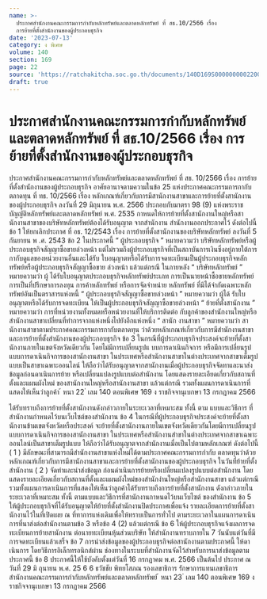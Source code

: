 ```yaml
---
name: >-
  ประกาศสำนักงานคณะกรรมการกำกับหลักทรัพย์และตลาดหลักทรัพย์ ที่ สธ.10/2566 เรื่อง
  การย้ายที่ตั้งสำนักงานของผู้ประกอบธุรกิจ
date: '2023-07-13'
category: ง พิเศษ
volume: 140
section: 169
page: 22
source: 'https://ratchakitcha.soc.go.th/documents/140D169S0000000002200.pdf'
draft: true
---
```


# ประกาศสำนักงานคณะกรรมการกำกับหลักทรัพย์และตลาดหลักทรัพย์ ที่ สธ.10/2566 เรื่อง การย้ายที่ตั้งสำนักงานของผู้ประกอบธุรกิจ

ประกาศสำนักงานคณะกรรมการกำกับหลักทรัพย์และตลาดหลักทรัพย์ ที่ สธ. 10/2566 เรื่อง การย้ายที่ตั้งสำนักงานของผู้ประกอบธุรกิจ อาศัยอานาจตามความในข้อ 25 แห่งประกาศคณะกรรมการกากับตลาดทุน ที่ ทธ. 10/2566 เรื่อง หลักเกณฑ์เกี่ยวกับการมีสานักงานสาขาและการย้ายที่ตั้งสานักงานของผู้ประกอบธุรกิจ ลงวันที่ 29 มิถุนายน พ.ศ. 2566 ประกอบกับมาตรา 98 (9) แห่งพระราชบัญญัติหลักทรัพย์และตลาดหลักทรัพย์ พ.ศ. 2535 กาหนดให้การย้ายที่ตั้งสานักงานใหญ่หรือสานักงานสาขาของบริษัทหลักทรัพย์ต้องได้รับอนุญาต จากสำนักงาน สำนักงานออกประกาศไว้ ดังต่อไปนี้ ข้อ 1 ให้ยกเลิกประกาศ ที่ อธ. 12/2543 เรื่อง การย้ายที่ตั้งสานักงานของบริษัทหลักทรัพย์ ลงวันที่ 5 กันยายน พ .ศ. 2543 ข้อ 2 ในประกาศนี้ “ ผู้ประกอบธุรกิจ ” หมายความว่า บริษัทหลักทรัพย์หรือผู้ประกอบธุรกิจสัญญาซื้อขายล่วงหน้า แต่ไม่รวมถึงผู้ประกอบธุรกิจที่เป็นสถาบันการเงินซึ่งอยู่ภายใต้การกากับดูแลของหน่วยงานอื่นและได้รับ ใบอนุญาตหรือได้รับการจดทะเบียนเป็นผู้ประกอบธุรกิจหลักทรัพย์หรือผู้ประกอบธุรกิจสัญญาซื้อขาย ล่วงหน้า แล้วแต่กรณี ในภายหลัง “ บริษัทหลักทรัพย์ ” หมายความว่า ผู้ ได้รับใบอนุญาตประกอบธุรกิจหลักทรัพย์ประเภท การเป็นนายหน้าซื้อขายหลักทรัพย์ การเป็นที่ปรึกษาการลงทุน การค้าหลักทรัพย์ หรือการจัดจำหน่าย หลักทรัพย์ ที่มิได้จำกัดเฉพาะหลักทรัพย์อันเป็นตราสารแห่งหนี้ “ ผู้ประกอบธุรกิจสัญญาซื้อขายล่วงหน้า ” หมายความว่า ผู้ได้ รับใบอนุญาตหรือได้รับการจดทะเบียน ให้เป็นผู้ประกอบธุรกิจสัญญาซื้อขายล่วงหน้า “ ย้ายที่ตั้งสานักงาน ” หมายความว่า การที่หน่วยงานทั้งหมดหรือหน่วยงานที่ให้บริการติดต่อ กับลูกค้าของสำนักงานใหญ่หรือสำนักงานสาขาเปลี่ยนที่ทำการจากแห่งหนึ่งไปยังอีกแห่งหนึ่ง “ สานัก งานสาขา ” หมายความว่า สานักงานสาขาตามประกาศคณะกรรมการกากับตลาดทุน ว่าด้วยหลักเกณฑ์เกี่ยวกับการมีสำนักงานสาขาและการย้ายที่ตั้งสำนักงานของผู้ประกอบธุรกิจ ข้อ 3 ในกรณีที่ผู้ประกอบธุรกิจประสงค์จะย้ายที่ตั้งสานักงานภายในเขตจังหวัดเดียวกัน โดยไม่มีการเปลี่ยนรูปแ บบการดาเนินกิจการ หรือมีการเปลี่ยนรูปแบบการดาเนินกิจการของสานักงานสาขา ในประเทศหรือสำนักงานสาขาในต่างประเทศจากสาขาเต็มรูปแบบเป็นสาขาเฉพาะออนไลน์ ให้ถือว่าได้รับอนุญาตจากสานักงานเมื่อผู้ประกอบธุรกิจจัดทาและนาส่งข้อมูลก่อนดาเนินการย้าย หรือเปลี่ยนแปลงรูปแบบต่อสำนักงาน โดยแสดงรายละเอียดเกี่ยวกับสถานที่ตั้งและแผนผังใหม่ ของสานักงานใหญ่หรือสานักงานสาขา แล้วแต่กรณี รวมทั้งแผนการดาเนินการที่แสดงให้เห็นว่าลูกค้า ้ หนา 22 ่ เลม 140 ตอนพิเศษ 169 ง ราชกิจจานุเบกษา 13 กรกฎาคม 2566

ได้รับทราบถึงการย้ายที่ตั้งสานักงานดังกล่าวภายในระยะเวลาที่เหมาะสม ทั้งนี้ ตาม แบบและวิธีการ ที่สำนักงานกำหนดไว้บนเว็บไซต์ของสำนักงาน ข้อ 4 ในกรณีที่ผู้ประกอบธุรกิจประสงค์จะย้ายที่ตั้งสานักงานข้ามเขตจังหวัดหรือประสงค์ จะย้ายที่ตั้งสานักงานภายในเขตจังหวัดเดียวกันโดยมีการเปลี่ยนรูปแบบการดาเนินกิจการของสานักงานสาขา ในประเทศหรือสำนักงานสำขาในต่างประเทศจากสาขาเฉพาะออนไลน์เป็นสาขาเต็มรูปแบบ ให้ถือว่าได้รับอนุญาตจากสำนักงานเมื่อเป็นไปตามหลักเกณฑ์ ดังต่อไปนี้ ( 1 ) มีลักษณะที่สามารถมีสำนักงานสาขาแห่งใหม่ได้ตามประกาศคณะกรรมการกำกับ ตลาดทุนว่าด้วยหลักเกณฑ์เกี่ยวกับการมีสานักงานสาขาและการย้ายที่ตั้งสานักงานของผู้ประกอบธุรกิจ ในวันที่ย้ายที่ตั้งสำนักงาน ( 2 ) จัดทำและนำส่งข้อมูล ก่อนดำเนินการย้ายหรือเปลี่ยนแปลงรูปแบบต่อสำนักงาน โดยแสดงรายละเอียดเกี่ยวกับสถานที่ตั้งและแผนผังใหม่ของสำนักงำนใหญ่หรือสำนักงานสาขา แล้วแต่กรณี รวมทั้งแผนการดาเนินการที่แสดงให้เห็นว่าลูกค้าได้รับทราบถึงการย้ายที่ตั้งสานักงาน ดังกล่าวภายในระยะเวลาที่เหมาะสม ทั้งนี้ ตามแบบและวิธีการที่สานักงานกาหนดไว้บนเว็บไซต์ ของสำนักงาน ข้อ 5 ให้ผู้ประกอบธุรกิจที่ได้รับอนุญาตให้ย้ายที่ตั้งสำนักงานปิดประกาศเพื่อแจ้ง รายละเอียดการย้ายที่ตั้งสานักงานไว้ในที่เปิดเผย ณ ที่ทาการแห่งเดิมเพื่อให้ทราบเป็นการทั่วไป ตามระยะเวลาในแผนการดาเนินการที่นาส่งต่อสำนักงานตามข้อ 3 หรือข้อ 4 (2) แล้วแต่กรณี ข้อ 6 ให้ผู้ประกอบธุรกิจแจ้งผลการจดทะเบียนการย้ายสานักงาน ต่อนายทะเบียนหุ้นส่วนบริษัท ให้สำนักงานทราบภายใน 7 วันนับแต่วันที่มีการจดทะเบียนแล้วเสร็จ ข้อ 7 การนำส่งข้อมูลของผู้ประกอบธุรกิจต่อสานักงานตามประกาศนี้ ให้ดาเนินการ โดยวิธีการอิเล็กทรอนิกส์ผ่าน ช่องทางในระบบที่สำนักงานจัดไว้สำหรับการนาส่งข้อมูลตามประกาศนี้ ข้อ 8 ประกาศนี้ให้ใช้บังคับตั้งแต่วันที่ 16 กรกฎาคม พ.ศ. 2566 เป็นต้นไป ประกาศ ณ วันที่ 29 มิ ถุนายน พ.ศ. 25 6 6 ธวัชชัย พิทยโสภณ รองเลขาธิการ รักษาการแทนเลขาธิการ สำนักงานคณะกรรมการกำกับหลักทรัพย์และตลาดหลักทรัพย์ ้ หนา 23 ่ เลม 140 ตอนพิเศษ 169 ง ราชกิจจานุเบกษา 13 กรกฎาคม 2566
